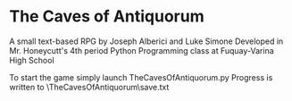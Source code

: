 # The Caves of Antiquorum

A small text-based RPG by Joseph Alberici and Luke Simone
Developed in Mr. Honeycutt's 4th period Python Programming class at Fuquay-Varina High School

To start the game simply launch TheCavesOfAntiquorum.py
Progress is written to \TheCavesOfAntiquorum\save.txt

